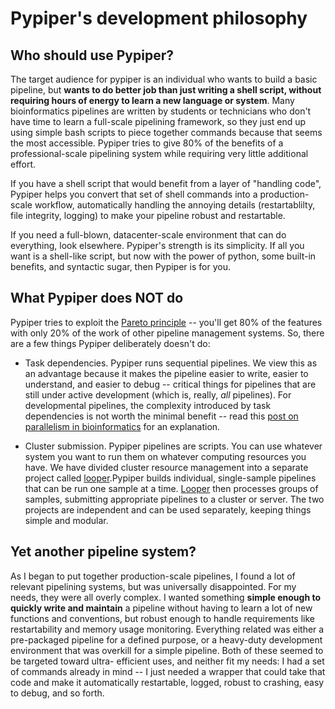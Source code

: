 # Pypiper's development philosophy

## Who should use Pypiper?

The target audience for pypiper is an individual who wants to build a basic
pipeline, but **wants to do better job than just writing a shell script, without
requiring hours of energy to learn a new language or system**. Many
bioinformatics pipelines are written by students or technicians who don't have
time to learn a full-scale pipelining framework, so
they just end up using simple bash scripts to piece together commands because
that seems the most accessible. Pypiper tries to give 80% of the benefits of a
professional-scale pipelining system while requiring very little additional
effort.

If you have a shell script that would benefit from a layer of "handling code",
Pypiper helps you convert that set of shell commands into a production-scale
workflow, automatically handling the annoying details (restartablilty, file
integrity, logging) to make your pipeline robust and restartable.

If you need a full-blown, datacenter-scale environment that can do everything,
look elsewhere. Pypiper's strength is its simplicity. If all you want is a
shell-like script, but now with the power of python, some built-in benefits, and
syntactic sugar, then Pypiper is for you.

## What Pypiper does NOT do

Pypiper tries to exploit the [Pareto principle](https://en.wikipedia.org/wiki/Pareto_principle) -- you'll get 80% of the
features with only 20% of the work of other pipeline management systems. So,
there are a few things Pypiper deliberately doesn't do:


- Task dependencies. Pypiper runs sequential pipelines. We view this as an
  advantage because it makes the pipeline easier to write, easier to understand,
  and easier to debug -- critical things for pipelines that are still under
  active development (which is, really, *all* pipelines). For developmental
  pipelines, the complexity introduced by task dependencies is not worth the
  minimal benefit -- read this [post on parallelism in
  bioinformatics](http://databio.org/posts/paralellism_in_bioinformatics.html)
  for an explanation.

- Cluster submission. Pypiper pipelines are scripts. You can use whatever system
  you want to run them on whatever computing resources you have. We have divided
  cluster resource management into a separate project called
  [looper](http://looper.readthedocs.io/).Pypiper  builds individual, single-sample
  pipelines that can be run one sample at a time.
  [Looper](http://looper.readthedocs.io/) then processes groups of samples,
  submitting appropriate pipelines to a cluster or server. The two projects are
  independent and can be used separately, keeping things simple and modular.


## Yet another pipeline system?

As I began to put together production-scale pipelines, I found a lot of relevant
pipelining systems, but was universally disappointed. For my needs, they were
all overly complex. I wanted something **simple enough to quickly write and
maintain** a pipeline without having to learn a lot of new functions and
conventions, but robust enough to handle requirements like restartability and
memory usage monitoring. Everything related was either a pre-packaged pipeline
for a defined purpose, or a heavy-duty development environment that was overkill
for a simple pipeline. Both of these seemed to be targeted toward ultra-
efficient uses, and neither fit my needs: I had a set of commands already in
mind -- I just needed a wrapper that could take that code and make it
automatically restartable, logged, robust to crashing, easy to debug, and so
forth.
